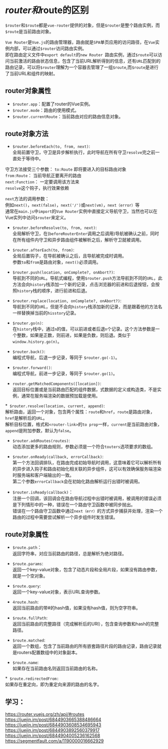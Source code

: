 # $router和$route的区别

`$router`和`$route`都是`vue-router`提供的对象，但是`$router`是整个路由实例，而`$route`是当前路由对象。

`Vue Router`是`Vue.js`的路由管理器，路由就是`SPA`单页应用的访问路径，在`Vue`实例内部，可以通过`$router`访问路由实例。\
即在路由定义文件中`export default`的`new Router `路由实例，通过`$route`可以访问当前激活的路由状态信息，包含了当前URL解析得到的信息，还有`URL`匹配到的路由记录，可以将`$router`理解为一个容器去管理了一组`$route`,而`$route`是进行了当前URL和组件的映射。

## router对象属性

* `$router.app`：配置了router的Vue实例。
* `$router.mode`：路由的使用模式。
* `$router.currentRoute`：当前路由对应的路由信息对象。

## route对象方法

* `$router.beforeEach(to, from, next)`:\
全局前置守卫，守卫是异步解析执行，此时导航在所有守卫`resolve`完之前一直处于等待中。

守卫方法接受三个参数：
`to:Route` 即将要进入的目标路由对象 \
`from:Route`： 当前导航正要离开的路由 \
`next:Function`： 一定要调用该方法来 \
`resolve`这个钩子，执行效果依赖 

`next`方法的调用参数： \
例如`next()`，`next(false)`，`next('/')`或`next(vm)`，`next（error）`等\
通常在`main.js`中`import`的`Vue Router`实例中直接定义导航守卫，当然也可以在Vue实列中访问`$router`来定义。

* `$router.beforeResolve(to, from, next)`:\
全局解析守卫，在(`beforeRouterEnter`调用之后调用)导航被确认之前，同时在所有组件内守卫和异步路由组件被解析之后，解析守卫就被调用。

* `$router.afterEach(to, from)`:\
全局后置钩子，在导航被确认之后，且导航被完成时调用。\
参数`to`和`from`是路由对象，`next()`必须调用。

* `$router.push(location, onComplete?, onAbort?)`:\
导航到不同的`URL`。导航式编程，使用`$router.push`方法导航到不同的`URL`，此方法会向`history`栈添加一个新的记录，点击浏览器的前进和后退按钮，会按照`history`栈的顺序，进行前进和后退。

* `$router.replace(location, onComplete?, onAbort?)`:\
导航到不同的`UR`L，但是不会向`history`栈添加新的记录，而是跟着他的方法名一样替换掉当前的`hisstory`记录。

* `$router.go(n)`:\
在`history`栈中，通过`n`的值，可以前进或者后退`n`个记录。这个方法参数是一个整数，如果是正数，则前进，如果是负数，则后退。类似于 `window.history.go(n)`。

* `$router.back()`:\
编程式导航，后退一步记录，等同于 `$router.go(-1)`。

* `$router.forward()`:\
编程式导航，前进一步记录，等同于 `$router.go(1)`。

* `router.getMatchedComponents([location])`:\
返回目标位置或是当前路由匹配的组件数据，式数据的定义或构造类，不是实例，通常在服务端渲染的数据预加载是使用。

*` $router.resolve(location, current, append)`:\
解析路由，返回一个对象，包含两个属性：`route`和`href`，`route`是路由对象，`href`是解析后的`URL`。\
解析目标位置，格式和`<router-link>`的`to prop`一样，`current`是当前路由对象，`append`是附加参数，默认为`false`。

* `$router.addRoutes(routes)`:\
动态添加更多的路由规则，参数必须是一个符合`touters`选项要求的数组。

* `$router.onReady(callback, errorCallback)`:\
第一个方法回调排队，在路由完成初始导航时调用，这意味着它可以解析所有的异步进入钩子和路由初始化相关联的异步组件，这可以有效确保服务端渲染时服务端和客户端输出的一致。\
第二个参数`errorCallback`会在初始化路由解析运行出错时被调用。

* `$router.isReady(callback)`：\
注册一个回调，该回调会在路由导航过程中出错时被调用，被调用的错误必须是下列情形中的一种，错误在一个路由守卫函数中被同步抛出。\
错误在一个路由守卫函数中通过`next（err）`的方式异步捕获并处理，渲染一个路由的过程中需要尝试解析一个异步组件时发生错误。

## route对象属性

* `$route.path`：\
返回字符串，对应当前路由的路径，总是解析为绝对路径。

* `$route.params`:\
返回一个key-value对象，包含了动态片段和全局片段，如果没有路由参数，就是一个空对象。

* `$route.query`:\
返回一个key-value对象，表示URL查询参数。

* `4route.hash`:\
返回当前路由的带#的hash值，如果没有hash值，则为空字符串。

* `$route.fullPath`:\
返回当前路由的完整路径（完成解析后的URl），包含查询参数和hash的完整路径。

* `$route.matched`:\
返回一个数组，包含了当前路由的所有嵌套路径片段的路由记录，路由记录就是routers配置数组中的对象副本。

* `$route.name`:\
如果存在当前路由名则返回当前路由的名称。

*` $route.redirectedFrom:`\
如果存在重定向，即为重定向来源的路由的名字。

## 学习： 
https://router.vuejs.org/zh/api/#routes
https://juejin.im/post/6844903665388486664
https://juejin.im/post/6844903608534695943
https://juejin.im/post/6844903892560379917
https://juejin.im/post/6844904005236162568
https://segmentfault.com/a/1190000016662929

